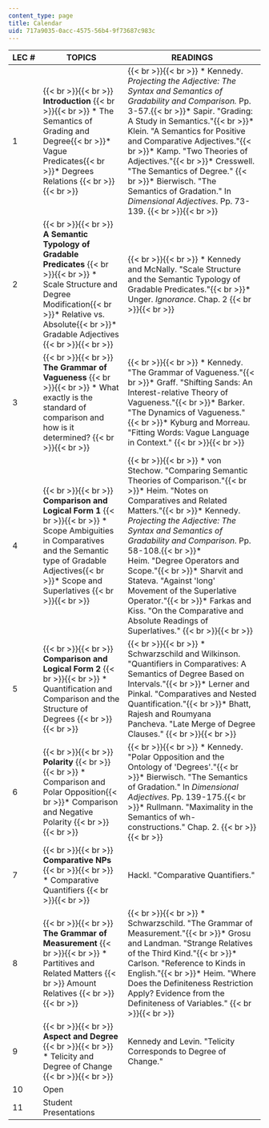 ```yaml
---
content_type: page
title: Calendar
uid: 717a9035-0acc-4575-56b4-9f73687c983c
---
```


| LEC # | TOPICS | READINGS |
| --- | --- | --- |
| 1 |  {{< br >}}{{< br >}} **Introduction** {{< br >}}{{< br >}} *   The Semantics of Grading and Degree{{< br >}}*   Vague Predicates{{< br >}}*   Degrees Relations {{< br >}}{{< br >}}  |  {{< br >}}{{< br >}} *   Kennedy. _Projecting the Adjective: The Syntax and Semantics of Gradability and Comparison._ Pp. 3-57.{{< br >}}*   Sapir. "Grading: A Study in Semantics."{{< br >}}*   Klein. "A Semantics for Positive and Comparative Adjectives."{{< br >}}*   Kamp. "Two Theories of Adjectives."{{< br >}}*   Cresswell. "The Semantics of Degree." {{< br >}}*   Bierwisch. "The Semantics of Gradation." In _Dimensional Adjectives_. Pp. 73-139. {{< br >}}{{< br >}}  |
| 2 |  {{< br >}}{{< br >}} **A Semantic Typology of Gradable Predicates** {{< br >}}{{< br >}} *   Scale Structure and Degree Modification{{< br >}}*   Relative vs. Absolute{{< br >}}*   Gradable Adjectives {{< br >}}{{< br >}}  |  {{< br >}}{{< br >}} *   Kennedy and McNally. "Scale Structure and the Semantic Typology of Gradable Predicates."{{< br >}}*   Unger. _Ignorance_. Chap. 2 {{< br >}}{{< br >}}  |
| 3 |  {{< br >}}{{< br >}} **The Grammar of Vagueness** {{< br >}}{{< br >}} *   What exactly is the standard of comparison and how is it determined? {{< br >}}{{< br >}}  |  {{< br >}}{{< br >}} *   Kennedy. "The Grammar of Vagueness."{{< br >}}*   Graff. "Shifting Sands: An Interest-relative Theory of Vagueness."{{< br >}}*   Barker. "The Dynamics of Vagueness."{{< br >}}*   Kyburg and Morreau. "Fitting Words: Vague Language in Context." {{< br >}}{{< br >}}  |
| 4 |  {{< br >}}{{< br >}} **Comparison and Logical Form 1** {{< br >}}{{< br >}} *   Scope Ambiguities in Comparatives and the Semantic type of Gradable Adjectives{{< br >}}*   Scope and Superlatives {{< br >}}{{< br >}}  |  {{< br >}}{{< br >}} *   von Stechow. "Comparing Semantic Theories of Comparison."{{< br >}}*   Heim. "Notes on Comparatives and Related Matters."{{< br >}}*   Kennedy. _Projecting the Adjective: The Syntax and Semantics of Gradability and Comparison_. Pp. 58-108.{{< br >}}*   Heim. "Degree Operators and Scope."{{< br >}}*   Sharvit and Stateva. "Against 'long' Movement of the Superlative Operator."{{< br >}}*   Farkas and Kiss. "On the Comparative and Absolute Readings of Superlatives." {{< br >}}{{< br >}}  |
| 5 |  {{< br >}}{{< br >}} **Comparison and Logical Form 2** {{< br >}}{{< br >}} *   Quantification and Comparison and the Structure of Degrees {{< br >}}{{< br >}}  |  {{< br >}}{{< br >}} *   Schwarzschild and Wilkinson. "Quantifiers in Comparatives: A Semantics of Degree Based on Intervals."{{< br >}}*   Lerner and Pinkal. "Comparatives and Nested Quantification."{{< br >}}*   Bhatt, Rajesh and Roumyana Pancheva. "Late Merge of Degree Clauses." {{< br >}}{{< br >}}  |
| 6 |  {{< br >}}{{< br >}} **Polarity** {{< br >}}{{< br >}} *   Comparison and Polar Opposition{{< br >}}*   Comparison and Negative Polarity {{< br >}}{{< br >}}  |  {{< br >}}{{< br >}} *   Kennedy. "Polar Opposition and the Ontology of 'Degrees'."{{< br >}}*   Bierwisch. "The Semantics of Gradation." In _Dimensional Adjectives_. Pp. 139-175.{{< br >}}*   Rullmann. "Maximality in the Semantics of wh-constructions." Chap. 2. {{< br >}}{{< br >}}  |
| 7 |  {{< br >}}{{< br >}} **Comparative NPs** {{< br >}}{{< br >}} *   Comparative Quantifiers {{< br >}}{{< br >}}  | Hackl. "Comparative Quantifiers." |
| 8 |  {{< br >}}{{< br >}} **The Grammar of Measurement** {{< br >}}{{< br >}} *   Partitives and Related Matters  {{< br >}}    Amount Relatives {{< br >}}{{< br >}}  |  {{< br >}}{{< br >}} *   Schwarzschild. "The Grammar of Measurement."{{< br >}}*   Grosu and Landman. "Strange Relatives of the Third Kind."{{< br >}}*   Carlson. "Reference to Kinds in English."{{< br >}}*   Heim. "Where Does the Definiteness Restriction Apply? Evidence from the Definiteness of Variables." {{< br >}}{{< br >}}  |
| 9 |  {{< br >}}{{< br >}} **Aspect and Degree** {{< br >}}{{< br >}} *   Telicity and Degree of Change {{< br >}}{{< br >}}  | Kennedy and Levin. "Telicity Corresponds to Degree of Change." |
| 10 | Open | &nbsp; |
| 11 | Student Presentations |